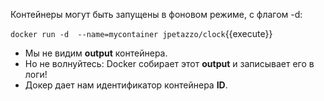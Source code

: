 Контейнеры могут быть запущены в фоновом режиме, с флагом -d:

`docker run -d  --name=mycontainer jpetazzo/clock`{{execute}}

- Мы не видим **output**  контейнера.
- Но не волнуйтесь: Docker собирает этот **output** и записывает его в логи!
- Докер дает нам идентификатор контейнера **ID**.